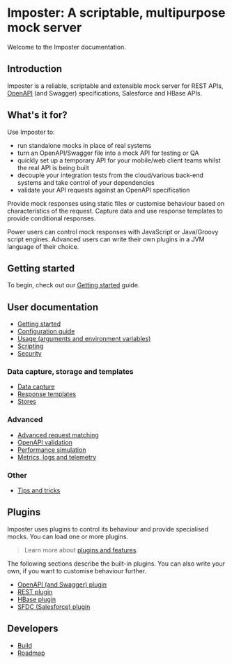 # Imposter: A scriptable, multipurpose mock server

Welcome to the Imposter documentation.

## Introduction

Imposter is a reliable, scriptable and extensible mock server for REST APIs,
[OpenAPI](https://github.com/OAI/OpenAPI-Specification) (and Swagger) specifications,
Salesforce and HBase APIs.

## What's it for?

Use Imposter to:

* run standalone mocks in place of real systems
* turn an OpenAPI/Swagger file into a mock API for testing or QA
* quickly set up a temporary API for your mobile/web client teams whilst the real API is being built
* decouple your integration tests from the cloud/various back-end systems and take control of your dependencies
* validate your API requests against an OpenAPI specification

Provide mock responses using static files or customise behaviour based on characteristics of the request.
Capture data and use response templates to provide conditional responses.

Power users can control mock responses with JavaScript or Java/Groovy script engines.
Advanced users can write their own plugins in a JVM language of their choice.

## Getting started

To begin, check out our [Getting started](getting_started.md) guide.

## User documentation

* [Getting started](getting_started.md)
* [Configuration guide](configuration.md)
* [Usage (arguments and environment variables)](usage.md)
* [Scripting](scripting.md)
* [Security](security.md)

### Data capture, storage and templates

* [Data capture](data_capture.md)
* [Response templates](templates.md)
* [Stores](stores.md)

### Advanced

* [Advanced request matching](request_matching.md)
* [OpenAPI validation](openapi_validation.md)
* [Performance simulation](performance_simulation.md)
* [Metrics, logs and telemetry](metrics_logs_telemetry.md)

### Other

* [Tips and tricks](tips_tricks.md)

## Plugins

Imposter uses plugins to control its behaviour and provide specialised mocks. You can load one or more plugins.

> Learn more about [plugins and features](features_plugins.md).

The following sections describe the built-in plugins. You can also write your own, if you want to customise behaviour further.

* [OpenAPI (and Swagger) plugin](openapi_plugin.md)
* [REST plugin](rest_plugin.md)
* [HBase plugin](hbase_plugin.md)
* [SFDC (Salesforce) plugin](sfdc_plugin.md)

## Developers

* [Build](build.md)
* [Roadmap](roadmap.md)
